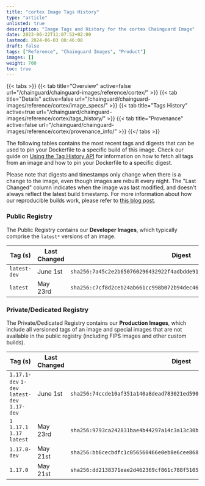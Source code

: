 ```yaml
---
title: "cortex Image Tags History"
type: "article"
unlisted: true
description: "Image Tags and History for the cortex Chainguard Image"
date: 2023-06-22T11:07:52+02:00
lastmod: 2024-06-03 00:46:08
draft: false
tags: ["Reference", "Chainguard Images", "Product"]
images: []
weight: 700
toc: true
---
```


{{< tabs >}}
{{< tab title="Overview" active=false url="/chainguard/chainguard-images/reference/cortex/" >}}
{{< tab title="Details" active=false url="/chainguard/chainguard-images/reference/cortex/image_specs/" >}}
{{< tab title="Tags History" active=true url="/chainguard/chainguard-images/reference/cortex/tags_history/" >}}
{{< tab title="Provenance" active=false url="/chainguard/chainguard-images/reference/cortex/provenance_info/" >}}
{{</ tabs >}}

The following tables contains the most recent tags and digests that can be used to pin your Dockerfile to a specific build of this image. Check our guide on [Using the Tag History API](/chainguard/chainguard-images/using-the-tag-history-api/) for information on how to fetch all tags from an image and how to pin your Dockerfile to a specific digest.

Please note that digests and timestamps only change when there is a change to the image, even though images are rebuilt every night. The "Last Changed" column indicates when the image was last modified, and doesn't always reflect the latest build timestamp. For more information about how our reproducible builds work, please refer to [this blog post](https://www.chainguard.dev/unchained/reproducing-chainguards-reproducible-image-builds).

### Public Registry
The Public Registry contains our **Developer Images**, which typically comprise the `latest*` versions of an image.

| Tag (s)       | Last Changed | Digest                                                                    |
|---------------|--------------|---------------------------------------------------------------------------|
|  `latest-dev` | June 1st     | `sha256:7a45c2e2b650760296432922f4adbdde916177d2b0bb81cfaf659498407bb0a3` |
|  `latest`     | May 23rd     | `sha256:c7cf8d2ceb24ab661cc998b072b94dec46b0e9a26e9db3e4747dbee9ab386f41` |


### Private/Dedicated Registry
The Private/Dedicated Registry contains our **Production Images**, which include all versioned tags of an image and special images that are not available in the public registry (including FIPS images and other custom builds).

| Tag (s)                                       | Last Changed | Digest                                                                    |
|-----------------------------------------------|--------------|---------------------------------------------------------------------------|
|  `1.17.1-dev` `1-dev` `latest-dev` `1.17-dev` | June 1st     | `sha256:74ccde10af351a140a8dead783021ed590ad4959d593af342afafec7b13dbeda` |
|  `1` `1.17.1` `1.17` `latest`                 | May 23rd     | `sha256:9793ca242831bae4b44297a14c3a13c30b0e05fe527ec70fe6590936945d5808` |
|  `1.17.0-dev`                                 | May 21st     | `sha256:bb6cecbdfc1c056560466e0eb8e6cee868e7bad699508bcddc7e55710a2b50c0` |
|  `1.17.0`                                     | May 21st     | `sha256:dd2138371eae2d462369cf861c788f5105a9a54ce245a5966823418de9919f5d` |

